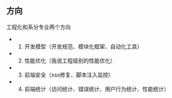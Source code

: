 ## 方向

工程化和系分专业两个方向

* 1. 开发模型（开发规范、模块化框架、自动化工具）
* 2. 性能优化（我说工程级别的性能优化）
* 3. 前端安全（xss修复、脚本注入监控）
* 4. 前端统计（访问统计、错误统计、用户行为统计、性能统计）
